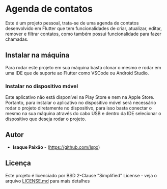 
# Agenda de contatos

Este é um projeto pessoal, trata-se de uma agenda de contatos desenvolvido em Flutter que tem funcionalidades de criar, atualizar, editar, remover e filtrar contatos, como também possui funcionalidade para fazer chamadas.

## Instalar na máquina

Para rodar este projeto em sua máquina basta clonar o mesmo e rodar em uma IDE que de suporte ao Flutter como VSCode ou Android Studio. 


### Instalar no dispositívo móvel

Este aplicativo não está disponível na Play Store e nem na Apple Store. Portanto, para instalar o aplicativo no dispositivo móvel será necessário rodar o projeto diretamente no dispositivo, para isso basta conectar o mesmo na sua máquina através do cabo USB e dentro da IDE selecionar o dispositivo que deseja rodar o projeto.

## Autor

* **Isaque Paixão** - (https://github.com/Ispx)


## Licença

Este projeto é licenciado por BSD 2-Clause "Simplified" License  - veja o arquivo [LICENSE.md](LICENSE.md) para mais detalhes

